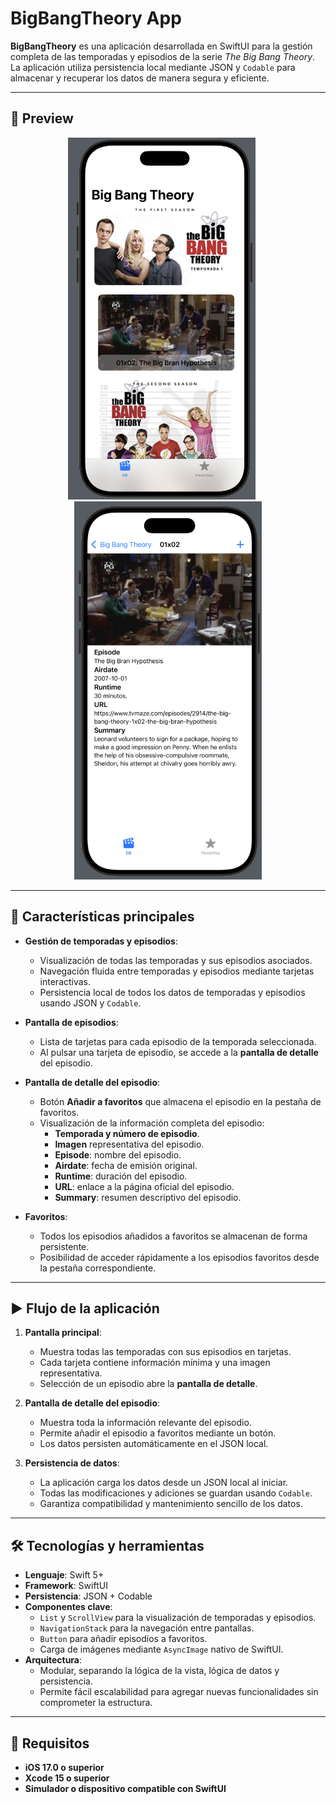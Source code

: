 
# BigBangTheory App

**BigBangTheory** es una aplicación desarrollada en SwiftUI para la gestión completa de las temporadas y episodios de la serie *The Big Bang Theory*. La aplicación utiliza persistencia local mediante JSON y `Codable` para almacenar y recuperar los datos de manera segura y eficiente.

---

## 📸 Preview

<p align="center">
  <img src="Assets/Menu_Big.png" alt="Menu" width="300" style="margin-right: 20px;"/>
  <img src="Assets/Detalle_Big.png" alt="Detalle" width="300"/>
</p>

---

## 📱 Características principales

- **Gestión de temporadas y episodios**:
  - Visualización de todas las temporadas y sus episodios asociados.
  - Navegación fluida entre temporadas y episodios mediante tarjetas interactivas.
  - Persistencia local de todos los datos de temporadas y episodios usando JSON y `Codable`.
  
- **Pantalla de episodios**:
  - Lista de tarjetas para cada episodio de la temporada seleccionada.
  - Al pulsar una tarjeta de episodio, se accede a la **pantalla de detalle** del episodio.
  
- **Pantalla de detalle del episodio**:
  - Botón **Añadir a favoritos** que almacena el episodio en la pestaña de favoritos.
  - Visualización de la información completa del episodio:
    - **Temporada y número de episodio**.
    - **Imagen** representativa del episodio.
    - **Episode**: nombre del episodio.
    - **Airdate**: fecha de emisión original.
    - **Runtime**: duración del episodio.
    - **URL**: enlace a la página oficial del episodio.
    - **Summary**: resumen descriptivo del episodio.
    
- **Favoritos**:
  - Todos los episodios añadidos a favoritos se almacenan de forma persistente.
  - Posibilidad de acceder rápidamente a los episodios favoritos desde la pestaña correspondiente.

---

## ▶️ Flujo de la aplicación

1. **Pantalla principal**:
   - Muestra todas las temporadas con sus episodios en tarjetas.
   - Cada tarjeta contiene información mínima y una imagen representativa.
   - Selección de un episodio abre la **pantalla de detalle**.
   
2. **Pantalla de detalle del episodio**:
   - Muestra toda la información relevante del episodio.
   - Permite añadir el episodio a favoritos mediante un botón.
   - Los datos persisten automáticamente en el JSON local.

3. **Persistencia de datos**:
   - La aplicación carga los datos desde un JSON local al iniciar.
   - Todas las modificaciones y adiciones se guardan usando `Codable`.
   - Garantiza compatibilidad y mantenimiento sencillo de los datos.

---

## 🛠️ Tecnologías y herramientas

- **Lenguaje**: Swift 5+
- **Framework**: SwiftUI
- **Persistencia**: JSON + Codable
- **Componentes clave**:
  - `List` y `ScrollView` para la visualización de temporadas y episodios.
  - `NavigationStack` para la navegación entre pantallas.
  - `Button` para añadir episodios a favoritos.
  - Carga de imágenes mediante `AsyncImage` nativo de SwiftUI.
- **Arquitectura**:
  - Modular, separando la lógica de la vista, lógica de datos y persistencia.
  - Permite fácil escalabilidad para agregar nuevas funcionalidades sin comprometer la estructura.

---

## 📱 Requisitos

- **iOS 17.0 o superior**
- **Xcode 15 o superior**
- **Simulador o dispositivo compatible con SwiftUI**
